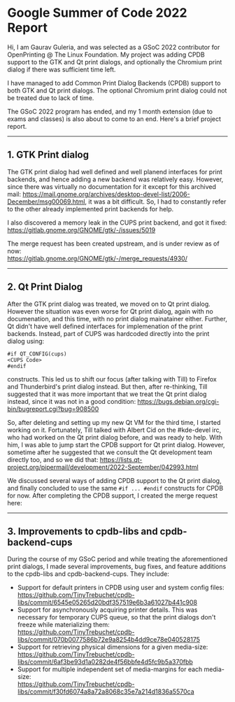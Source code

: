 # Google Summer of Code 2022 Report

Hi, I am Gaurav Guleria, and was selected as a GSoC 2022 contributor for OpenPrinting @ The Linux Foundation. My project was adding CPDB support to the GTK and Qt print dialogs, and optionally the Chromium print dialog if there was sufficient time left. 

I have managed to add Common Print Dialog Backends (CPDB) support to both GTK and Qt print dialogs. The optional Chromium print dialog could not be treated due to lack of time.

The GSoC 2022 program has ended, and my 1 month extension (due to exams and classes) is also about to come to an end. Here's a brief project report.



-----

## 1. GTK Print dialog

The GTK print dialog had well defined and well planend interfaces for print backends, and hence adding a new backend was relatively easy. However, since there was virtually no documentation for it except for this archived mail: https://mail.gnome.org/archives/desktop-devel-list/2006-December/msg00069.html, it was a bit difficult. So, I had to constantly refer to the other already implemented print backends for help.

I also discovered a memory leak in the CUPS print backend, and got it fixed:  
https://gitlab.gnome.org/GNOME/gtk/-/issues/5019

The merge request has been created upstream, and is under review as of now:  
https://gitlab.gnome.org/GNOME/gtk/-/merge_requests/4930/


-----

## 2. Qt Print Dialog

After the GTK print dialog was treated, we moved on to Qt print dialog. However the situation was even worse for Qt print dialog, again with no documenation, and this time, with no print dialog mainatainer either. Further, Qt didn't have well defined interfaces for implemenation of the print backends. Instead, part of CUPS was hardcoded directly into the print dialog using:
```
#if QT_CONFIG(cups) 
<CUPS Code> 
#endif
```
constructs. This led us to shift our focus (after talking with Till) to Firefox and Thunderbird's print dialog instead. But then, after re-thinking, Till suggested that it was more important that we treat the Qt print dialog instead, since it was not in a good condition: https://bugs.debian.org/cgi-bin/bugreport.cgi?bug=908500

So, after deleting and setting up my new Qt VM for the third time, I started working on it. Fortunately, Till talked with Albert Cid on the #kde-devel irc, who had worked on the Qt print dialog before, and was ready to help. With him, I was able to jump start the CPDB support for Qt print dialog. However, sometime after he suggested that we consult the Qt development team directly too, and so we did that: https://lists.qt-project.org/pipermail/development/2022-September/042993.html

We discussed several ways of adding CPDB support to the Qt print dialog, and finally concluded to use the same `#if ... #endif` constructs for CPDB for now. After completing the CPDB support, I created the merge request here:


-----

## 3. Improvements to cpdb-libs and cpdb-backend-cups

During the course of my GSoC period and while treating the aforementioned print dialogs, I made several improvements, bug fixes, and feature additions to the cpdb-libs and cpdb-backend-cups. They include:

- Support for default printers in CPDB using user and system config files:  
https://github.com/TinyTrebuchet/cpdb-libs/commit/6545e05265d20bdf357519e6b3a61027b441c908
- Support for asynchronously acquiring printer details. This was necessary for temporary CUPS queue, so that the print dialogs don't freeze while materializing them:  
https://github.com/TinyTrebuchet/cpdb-libs/commit/070b0077586b72e9a8254b4dd9ce78e040528175
- Support for retrieving physical dimensions for a given media-size:  
https://github.com/TinyTrebuchet/cpdb-libs/commit/6af3be93d1a0282de4f56bbfe4d5fc9b5a370fbb
- Support for multiple independent set of media-margins for each media-size:  
https://github.com/TinyTrebuchet/cpdb-libs/commit/f30fd6074a8a72a8068c35e7a214d1836a5570ca

